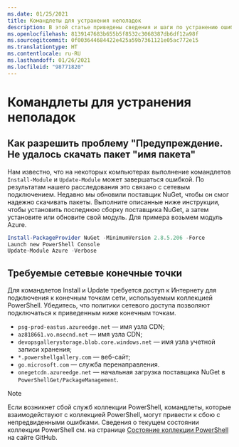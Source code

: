 ```yaml
---
ms.date: 01/25/2021
title: Командлеты для устранения неполадок
description: В этой статье приведены сведения и шаги по устранению ошибок с помощью коллекции PowerShell.
ms.openlocfilehash: 8139147683b655b5f8532c3068387db6df12a98f
ms.sourcegitcommit: 0f003644684422e425a59b7361121e05ac772e15
ms.translationtype: HT
ms.contentlocale: ru-RU
ms.lasthandoff: 01/26/2021
ms.locfileid: "98771820"
---
```

# <a name="troubleshooting-cmdlets"></a>Командлеты для устранения неполадок

## <a name="how-to-resolve-warning-package-your-package-name-failed-to-download-issue"></a>Как разрешить проблему "Предупреждение. Не удалось скачать пакет "имя пакета"

Нам известно, что на некоторых компьютерах выполнение командлетов `Install-Module` и `Update-Module` может завершаться ошибкой. По результатам нашего расследования это связано с сетевым подключением. Недавно мы обновили поставщик NuGet, чтобы он смог надежно скачивать пакеты. Выполните описанные ниже инструкции, чтобы установить последнюю сборку поставщика NuGet, а затем установите или обновите свой модуль. Для примера возьмем модуль Azure.

```powershell
Install-PackageProvider NuGet -MinimumVersion 2.8.5.206 -Force
Launch new PowerShell Console
Update-Module Azure -Verbose
```

## <a name="required-network-endpoints"></a>Требуемые сетевые конечные точки

Для командлетов Install и Update требуется доступ к Интернету для подключения к конечным точкам сети, используемым коллекцией PowerShell. Убедитесь, что политики сетевого доступа позволяют подключаться к приведенным ниже конечным точкам.

- `psg-prod-eastus.azureedge.net` — имя узла CDN;
- `az818661.vo.msecnd.net` — имя узла CDN;
- `devopsgallerystorage.blob.core.windows.net` — имя узла учетной записи хранения;
- `*.powershellgallery.com` — веб-сайт;
- `go.microsoft.com` — служба перенаправления.
- `onegetcdn.azureedge.net` — начальная загрузка поставщика NuGet в `PowerShellGet/PackageManagement`.

> [!NOTE]
> Если возникнет сбой служб коллекции PowerShell, командлеты, которые взаимодействуют с коллекцией PowerShell, могут привести к сбою с непредвиденными ошибками. Сведения о текущем состоянии коллекции PowerShell см. на странице [Состояние коллекции PowerShell](https://github.com/PowerShell/PowerShellGallery/blob/master/psgallery_status.md) на сайте GitHub.
